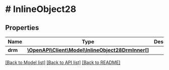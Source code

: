 # # InlineObject28

## Properties

Name | Type | Description | Notes
------------ | ------------- | ------------- | -------------
**drm** | [**\OpenAPI\Client\Model\InlineObject28DrmInner[]**](InlineObject28DrmInner.md) |  | [optional]

[[Back to Model list]](../../README.md#models) [[Back to API list]](../../README.md#endpoints) [[Back to README]](../../README.md)
